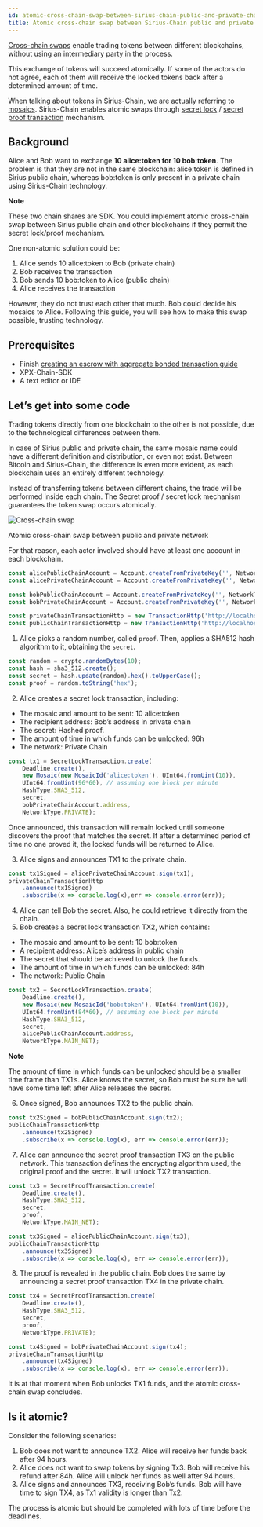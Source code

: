 ```yaml
---
id: atomic-cross-chain-swap-between-sirius-chain-public-and-private-chain
title: Atomic cross-chain swap between Sirius-Chain public and private chain
---
```

[Cross-chain swaps](../../built-in-features/cross-chain-swaps.md) enable trading tokens between different blockchains, without using an intermediary party in the process.

This exchange of tokens will succeed atomically. If some of the actors do not agree, each of them will receive the locked tokens back after a determined amount of time.

When talking about tokens in Sirius-Chain, we are actually referring to [mosaics](../../built-in-features/mosaic.md). Sirius-Chain enables atomic swaps through [secret lock](../../built-in-features/cross-chain-swaps.md#secretlocktransaction) / [secret proof transaction](../../built-in-features/cross-chain-swaps.md#secretprooftransaction) mechanism.

## Background

Alice and Bob want to exchange **10 alice:token for 10 bob:token**. The problem is that they are not in the same blockchain: alice:token is defined in Sirius public chain, whereas bob:token is only present in a private chain using Sirius-Chain technology.

<div class=info>

**Note**

These two chain shares are SDK. You could implement atomic cross-chain swap between Sirius public chain and other blockchains if they permit the secret lock/proof mechanism.

</div>

One non-atomic solution could be:

1. Alice sends 10 alice:token to Bob (private chain)
2. Bob receives the transaction
3. Bob sends 10 bob:token to Alice (public chain)
4. Alice receives the transaction

However, they do not trust each other that much. Bob could decide his mosaics to Alice. Following this guide, you will see how to make this swap possible, trusting technology.

## Prerequisites

- Finish [creating an escrow with aggregate bonded transaction guide](../aggregate-transaction/creating-an-escrow-with-aggregate-bonded-transaction.md)
- XPX-Chain-SDK
- A text editor or IDE

## Let’s get into some code

Trading tokens directly from one blockchain to the other is not possible, due to the technological differences between them.

In case of Sirius public and private chain, the same mosaic name could have a different definition and distribution, or even not exist. Between Bitcoin and Sirius-Chain, the difference is even more evident, as each blockchain uses an entirely different technology.

Instead of transferring tokens between different chains, the trade will be performed inside each chain. The Secret proof / secret lock mechanism guarantees the token swap occurs atomically.

![Cross-chain swap](/img/cross-chain-swap1.png "Cross-chain swap")

<p class=caption>Atomic cross-chain swap between public and private network</p>

For that reason, each actor involved should have at least one account in each blockchain.

<!--DOCUSAURUS_CODE_TABS-->
<!--TypeScript-->
```js
const alicePublicChainAccount = Account.createFromPrivateKey('', NetworkType.MAIN_NET);
const alicePrivateChainAccount = Account.createFromPrivateKey('', NetworkType.PRIVATE);

const bobPublicChainAccount = Account.createFromPrivateKey('', NetworkType.MAIN_NET);
const bobPrivateChainAccount = Account.createFromPrivateKey('', NetworkType.PRIVATE);

const privateChainTransactionHttp = new TransactionHttp('http://localhost:3000');
const publicChainTransactionHttp = new TransactionHttp('http://localhost:3000');
```

<!--END_DOCUSAURUS_CODE_TABS-->

1. Alice picks a random number, called `proof`. Then, applies a SHA512 hash algorithm to it, obtaining the `secret`.

<!--DOCUSAURUS_CODE_TABS-->
<!--TypeScript-->
```js
const random = crypto.randomBytes(10);
const hash = sha3_512.create();
const secret = hash.update(random).hex().toUpperCase();
const proof = random.toString('hex');
```

<!--END_DOCUSAURUS_CODE_TABS-->

2. Alice creates a secret lock transaction, including:

- The mosaic and amount to be sent: 10 alice:token
- The recipient address: Bob’s address in private chain
- The secret: Hashed proof.
- The amount of time in which funds can be unlocked: 96h
- The network: Private Chain

<!--DOCUSAURUS_CODE_TABS-->
<!--TypeScript-->
```js
const tx1 = SecretLockTransaction.create(
    Deadline.create(),
    new Mosaic(new MosaicId('alice:token'), UInt64.fromUint(10)),
    UInt64.fromUint(96*60), // assuming one block per minute
    HashType.SHA3_512,
    secret,
    bobPrivateChainAccount.address,
    NetworkType.PRIVATE);
```

<!--END_DOCUSAURUS_CODE_TABS-->

Once announced, this transaction will remain locked until someone discovers the proof that matches the secret. If after a determined period of time no one proved it, the locked funds will be returned to Alice.

3. Alice signs and announces TX1 to the private chain.

<!--DOCUSAURUS_CODE_TABS-->
<!--TypeScript-->
```js
const tx1Signed = alicePrivateChainAccount.sign(tx1);
privateChainTransactionHttp
    .announce(tx1Signed)
    .subscribe(x => console.log(x),err => console.error(err));
```

<!--END_DOCUSAURUS_CODE_TABS-->


4. Alice can tell Bob the secret. Also, he could retrieve it directly from the chain.
5. Bob creates a secret lock transaction TX2, which contains:

- The mosaic and amount to be sent: 10 bob:token
- A recipient address: Alice’s address in public chain
- The secret that should be achieved to unlock the funds.
- The amount of time in which funds can be unlocked: 84h
- The network: Public Chain

<!--DOCUSAURUS_CODE_TABS-->
<!--TypeScript-->
```js
const tx2 = SecretLockTransaction.create(
    Deadline.create(),
    new Mosaic(new MosaicId('bob:token'), UInt64.fromUint(10)),
    UInt64.fromUint(84*60), // assuming one block per minute
    HashType.SHA3_512,
    secret,
    alicePublicChainAccount.address,
    NetworkType.MAIN_NET);
```

<!--END_DOCUSAURUS_CODE_TABS-->

<div class=info>

**Note**

The amount of time in which funds can be unlocked should be a smaller time frame than TX1’s. Alice knows the secret, so Bob must be sure he will have some time left after Alice releases the secret.

</div>

6. Once signed, Bob announces TX2 to the public chain.

<!--DOCUSAURUS_CODE_TABS-->
<!--TypeScript-->
```js
const tx2Signed = bobPublicChainAccount.sign(tx2);
publicChainTransactionHttp
    .announce(tx2Signed)
    .subscribe(x => console.log(x), err => console.error(err));
```

<!--END_DOCUSAURUS_CODE_TABS-->

7. Alice can announce the secret proof transaction TX3 on the public network. This transaction defines the encrypting algorithm used, the original proof and the secret. It will unlock TX2 transaction.

<!--DOCUSAURUS_CODE_TABS-->
<!--TypeScript-->
```js
const tx3 = SecretProofTransaction.create(
    Deadline.create(),
    HashType.SHA3_512,
    secret,
    proof,
    NetworkType.MAIN_NET);

const tx3Signed = alicePublicChainAccount.sign(tx3);
publicChainTransactionHttp
    .announce(tx3Signed)
    .subscribe(x => console.log(x), err => console.error(err));
```

<!--END_DOCUSAURUS_CODE_TABS-->

8. The proof is revealed in the public chain. Bob does the same by announcing a secret proof transaction TX4 in the private chain.

<!--DOCUSAURUS_CODE_TABS-->
<!--TypeScript-->
```js
const tx4 = SecretProofTransaction.create(
    Deadline.create(),
    HashType.SHA3_512,
    secret,
    proof,
    NetworkType.PRIVATE);

const tx4Signed = bobPrivateChainAccount.sign(tx4);
privateChainTransactionHttp
    .announce(tx4Signed)
    .subscribe(x => console.log(x), err => console.error(err));
```

<!--END_DOCUSAURUS_CODE_TABS-->

It is at that moment when Bob unlocks TX1 funds, and the atomic cross-chain swap concludes.


## Is it atomic?

Consider the following scenarios:

<div class=cap-alpha-ol>

1. Bob does not want to announce TX2. Alice will receive her funds back after 94 hours.
2. Alice does not want to swap tokens by signing Tx3. Bob will receive his refund after 84h. Alice will unlock her funds as well after 94 hours.
3. Alice signs and announces TX3, receiving Bob’s funds. Bob will have time to sign TX4, as Tx1 validity is longer than Tx2.

</div>

The process is atomic but should be completed with lots of time before the deadlines.
